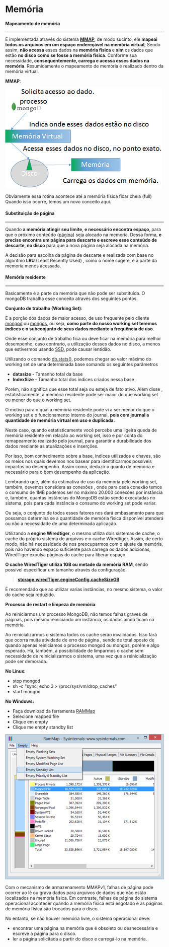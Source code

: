 # Memória

#### Mapeamento de memória
----------

E implementada através do sistema [**MMAP**](https://pt.wikipedia.org/wiki/Mmap), de modo sucinto, ele **mapeai  todos os arquivos em um espaço endereçável na memória virtual**; Sendo assim, **não acessa** esses dados na **memória física** e **sim** os dados que estão **no disco** **como se fosse a memória física**. Conforme sua necessidade, **consequentemente, carrega e acessa esses dados na memória**.
Resumidamente o mapeamento de memória é realizado dentro da memória virtual.

**MMAP**: 

![mmap](https://github.com/VagnerSilva/MongoDB/blob/master/Perifericos/imgs/mmap.png)



Obviamente essa rotina acontece até a memória física ficar cheia (full)
Quando isso ocorre, temos um novo conceito aqui.



#### Substituição de página
----------
Quando **a memória atingir seu limite**, **e necessário  encontra espaço**, para que o próximo conteúdo ([página](https://pt.wikipedia.org/wiki/Mem%C3%B3ria_paginada)) seja alocado na memoria.
Dessa forma, **e preciso encontra um página para descarte e escreve esse conteúdo de descarte, no disco** para que a nova página seja alocada na memória.

A decisão para escolha da página de descarte e realizada com base no algoritmo **LRU**  (Least Recently Used) , como o nome sugere, e a parte da memoria menos acessada.

#### Memória residente
----------
Basicamente é a parte da memória que não pode ser substituída.
O mongoDB trabalha esse conceito através dos seguintes pontos.

**Conjunto de trabalho (Working Set)**:

E a porção dos dados de maior acesso, de uso frequente pelo cliente [mongod](https://docs.mongodb.org/manual/reference/program/mongod/) ou [mongos](https://docs.mongodb.org/manual/reference/program/mongos/), ou seja, **como parte do nosso working set teremos índices e o subconjunto de seus dados mediante a frequência de uso**. 


Onde esse conjunto de trabalho fica ou deve ficar na memória para melhor desempenho, caso contrario, a utilização desses dados no disco, a menos que estivermos usando [SSD](https://pt.wikipedia.org/wiki/SSD), pode causar lentidão.

Utilizando o comando  [db.stats()](https://docs.mongodb.org/manual/reference/method/db.stats/), podemos chegar ao valor máximo do working set de uma  determinada base somando os seguintes parâmetros

+ **datasize** - Tamanho total da base
+ **IndexSize** - Tamanho total dos índices criados nessa base

Porém, não significa que esse total seja ou esteja de fato ativo.
Além disse , estatisticamente, a memória residente pode ser maior do que working set ou menor do que o working set.

O motivo para o qual a memória residente pode vi a ser menor do que o working set e o funcionamento interno do journal, **pois com journal a quantidade de memória virtual em uso e duplicada.**

Neste caso, quando estatisticamente você percebe uma ligeira queda de memória residente em relação ao working set, isso e por conta do remapeamento realizado pelo journal, para garantir a durabilidade dos dados mediante as atualizações e inserções.

Por isso, bom conhecimento sobre a base, índices utilizados e chaves, são os meios nos quais devemos nos basear para identificarmos possíveis impactos no desempenho.
Assim como, deduzir o quanto de memória e necessário para o bom desempenho da aplicação.

Lembrando que, além da estimativa de uso da memória pelo working set, também, devemos considera as conexões , onde para cada conexão temos o consumo de 1MB podemos ser no máximo 20.000 conexões por instância e, também, quantas instâncias do MongoDB estão sendo executadas no sistema, pois para cada instância o consumo do working set pode variar. 

Ou seja, o conjunto de todos esses fatores nos dará embasamento para que possamos determina se a quantidade de memória física disponível atenderá ou não a necessidade de uma determinada aplicação.

Utilizando a **engine Wiredtiger**, o mesmo utiliza dois sistemas de cache, o cache do próprio sistema de arquivos e o cache Wiredtiger.
Assim, de certo modo, não há necessidade de nos preocuparmos com o ajuste da memória, pois não havendo espaço suficiente para carrega os dados adicionas, WiredTiger expulsa páginas do cache para liberar espaço.

**O cache WiredTiger utiliza 1GB ou metade da memória RAM**, sendo possível especificar um tamanho através da configuração.

> [**storage.wiredTiger.engineConfig.cacheSizeGB**](https://docs.mongodb.org/manual/reference/configuration-options/#storage.wiredTiger.engineConfig.cacheSizeGB)

É recomendado que ao utilizar varias instâncias, no mesmo sistema, o valor do cache seja reduzido. 

**Processo de restart e limpeza de memória**:

Ao reiniciarmos um processo MongoDB, não temos falhas graves de páginas, pois mesmo reiniciando um instância, os dados ainda ficam na memória.

Ao reinicializarmos o sistema todos os cache serão invalidados. Isso fará que ocorra muita atividade de erro de página , sendo de total oposto de quando apenas reiniciamos o processo mongod ou mongos, porém e algo esperado.
Há, também, a possibilidade de limparmos o cache sem necessidade de reinicializarmos o sistema, uma vez que a reinicialização pode ser demorada.

**No Linux:**

- stop mongod
- sh -c "sync; echo 3 > /proc/sys/vm/drop_caches"
- start mongod

**No Windows:**

- Faça download da ferramenta [RAMMap](https://download.sysinternals.com/files/RAMMap.zip)
- Selecione mapped file
- Clique em empty
- Clique me empty standby list

![enter image description here](https://github.com/VagnerSilva/MongoDB/blob/master/Perifericos/imgs/RAMMap.png)

Com o mecanismo de armazenamento MMAPv1, falhas de página pode ocorrer ao lê ou grava dados para arquivos de dados que não estão localizados na memória física. Em contraste, falhas de página do sistema operacional acontecer quando a memória física está esgotado e as páginas de memória física são trocados para o disco.

No entanto, se não houver memória livre, o sistema operacional deve:

* encontrar uma página na memória que é obsoleto ou desnecessária e escreve a página para o disco.
* ler a página solicitada a partir do disco e carregá-lo na memória.
